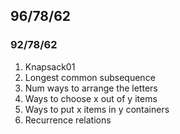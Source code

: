 ## 96/78/62 

### 92/78/62
1. Knapsack01
2. Longest common subsequence
3. Num ways to arrange the letters
4. Ways to choose x out of y items
5. Ways to put x items in y containers
6. Recurrence relations
